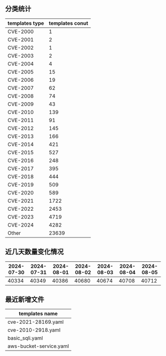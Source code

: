 ## 分类统计
| templates type | templates conut | 
| --- | --- |
| CVE-2000 | 1 |
| CVE-2001 | 2 |
| CVE-2002 | 1 |
| CVE-2003 | 2 |
| CVE-2004 | 4 |
| CVE-2005 | 15 |
| CVE-2006 | 19 |
| CVE-2007 | 62 |
| CVE-2008 | 74 |
| CVE-2009 | 43 |
| CVE-2010 | 139 |
| CVE-2011 | 91 |
| CVE-2012 | 145 |
| CVE-2013 | 166 |
| CVE-2014 | 421 |
| CVE-2015 | 527 |
| CVE-2016 | 248 |
| CVE-2017 | 395 |
| CVE-2018 | 444 |
| CVE-2019 | 509 |
| CVE-2020 | 589 |
| CVE-2021 | 1722 |
| CVE-2022 | 2453 |
| CVE-2023 | 4719 |
| CVE-2024 | 4282 |
| Other | 23639 |
## 近几天数量变化情况
|2024-07-30 | 2024-07-31 | 2024-08-01 | 2024-08-02 | 2024-08-03 | 2024-08-04 | 2024-08-05|
|--- | ------ | ------ | ------ | ------ | ------ | ---|
|40334 | 40349 | 40386 | 40680 | 40674 | 40708 | 40712|
## 最近新增文件
| templates name | 
| --- |
| cve-2021-28169.yaml |
| cve-2010-2918.yaml |
| basic_sqli.yaml |
| aws-bucket-service.yaml |
